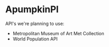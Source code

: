 # ApumpkinPI

API's we're planning to use:
* Metropolitan Museum of Art Met Collection
* World Population API
